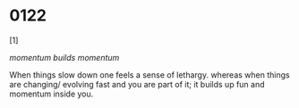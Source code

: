 # 0122

[1]

*momentum builds momentum*

When things slow down one feels a sense of lethargy. whereas when things are changing/ evolving fast and you are part of it; it builds up fun and momentum inside you.
